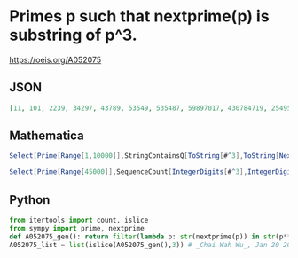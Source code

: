 # Primes p such that nextprime\(p\) is substring of p^3\.
https://oeis.org/A052075
## JSON
```JSON
[11, 101, 2239, 34297, 43789, 53549, 535487, 59897017, 430784719, 2549592677, 2837138669, 97969345967, 100000000019, 328096840219, 4110739763869]
```
## Mathematica
```Mathematica
Select[Prime[Range[1,10000]],StringContainsQ[ToString[#^3],ToString[NextPrime[#]]]&] (* _Julien Kluge_, Sep 19 2016 *)
```
```Mathematica
Select[Prime[Range[45000]],SequenceCount[IntegerDigits[#^3],IntegerDigits[ NextPrime[ #]]]>0&] (* Requires Mathematica version 10 or later *) (* The program generates the first 7 terms of the sequence: to generate more, increase Range constant. *) (* _Harvey P. Dale_, Jan 25 2021 *)
```
## Python
```Python
from itertools import count, islice
from sympy import prime, nextprime
def A052075_gen(): return filter(lambda p: str(nextprime(p)) in str(p**3), (prime(n) for n in count(1)))
A052075_list = list(islice(A052075_gen(),3)) # _Chai Wah Wu_, Jan 20 2022
```

